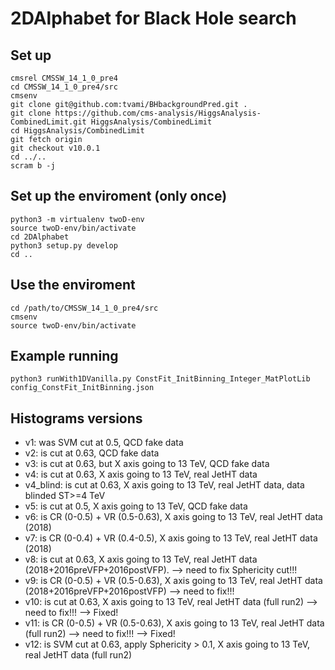 # 2DAlphabet for Black Hole search

## Set up
```
cmsrel CMSSW_14_1_0_pre4
cd CMSSW_14_1_0_pre4/src
cmsenv
git clone git@github.com:tvami/BHbackgroundPred.git .
git clone https://github.com/cms-analysis/HiggsAnalysis-CombinedLimit.git HiggsAnalysis/CombinedLimit
cd HiggsAnalysis/CombinedLimit
git fetch origin
git checkout v10.0.1
cd ../..
scram b -j
```

## Set up the enviroment (only once)
```
python3 -m virtualenv twoD-env
source twoD-env/bin/activate
cd 2DAlphabet
python3 setup.py develop
cd ..
```

## Use the enviroment 
```
cd /path/to/CMSSW_14_1_0_pre4/src
cmsenv
source twoD-env/bin/activate
```

## Example running
```
python3 runWith1DVanilla.py ConstFit_InitBinning_Integer_MatPlotLib config_ConstFit_InitBinning.json
```

## Histograms versions
- v1: was SVM cut at 0.5, QCD fake data
- v2: is cut at 0.63, QCD fake data
- v3: is cut at 0.63, but X axis going to 13 TeV, QCD fake data
- v4: is cut at 0.63, X axis going to 13 TeV, real JetHT data
- v4_blind: is cut at 0.63, X axis going to 13 TeV, real JetHT data, data blinded ST>=4 TeV
- v5: is cut at 0.5, X axis going to 13 TeV, QCD fake data
- v6: is CR (0-0.5) + VR (0.5-0.63), X axis going to 13 TeV, real JetHT data (2018)
- v7: is CR (0-0.4) + VR (0.4-0.5), X axis going to 13 TeV, real JetHT data (2018)
- v8: is cut at 0.63, X axis going to 13 TeV, real JetHT data (2018+2016preVFP+2016postVFP). —> need to fix Sphericity cut!!!
- v9: is CR (0-0.5) + VR (0.5-0.63), X axis going to 13 TeV, real JetHT data (2018+2016preVFP+2016postVFP) —> need to fix!!!
- v10: is cut at 0.63, X axis going to 13 TeV, real JetHT data (full run2) —> need to fix!!! —> Fixed!
- v11: is CR (0-0.5) + VR (0.5-0.63), X axis going to 13 TeV, real JetHT data (full run2) —> need to fix!!! —> Fixed!
- v12: is SVM cut at 0.63, apply Sphericity > 0.1, X axis going to 13 TeV, real JetHT data (full run2)